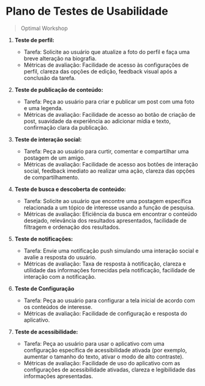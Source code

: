 # Plano de Testes de Usabilidade

>Optimal Workshop


1. **Teste de perfil:**
   - Tarefa: Solicite ao usuário que atualize a foto do perfil e faça uma breve alteração na biografia.
   - Métricas de avaliação: Facilidade de acesso às configurações de perfil, clareza das opções de edição, feedback visual após a conclusão da tarefa.

2. **Teste de publicação de conteúdo:**
   - Tarefa: Peça ao usuário para criar e publicar um post com uma foto e uma legenda.
   - Métricas de avaliação: Facilidade de acesso ao botão de criação de post, suavidade da experiência ao adicionar mídia e texto, confirmação clara da publicação.

3. **Teste de interação social:**
   - Tarefa: Peça ao usuário para curtir, comentar e compartilhar uma postagem de um amigo.
   - Métricas de avaliação: Facilidade de acesso aos botões de interação social, feedback imediato ao realizar uma ação, clareza das opções de compartilhamento.

4. **Teste de busca e descoberta de conteúdo:**
   - Tarefa: Solicite ao usuário que encontre uma postagem específica relacionada a um tópico de interesse usando a função de pesquisa.
   - Métricas de avaliação: Eficiência da busca em encontrar o conteúdo desejado, relevância dos resultados apresentados, facilidade de filtragem e ordenação dos resultados.

5. **Teste de notificações:**
   - Tarefa: Envie uma notificação push simulando uma interação social e avalie a resposta do usuário.
   - Métricas de avaliação: Taxa de resposta à notificação, clareza e utilidade das informações fornecidas pela notificação, facilidade de interação com a notificação.

6. **Teste de Configuração**
    - Tarefa: Peça ao usuário para configurar a tela inicial de acordo com os conteúdos de interesse.
    - Métricas de avaliação: Facilidade de configuração e resposta do aplicativo.
  
8. **Teste de acessibilidade:**
   - Tarefa: Peça ao usuário para usar o aplicativo com uma configuração específica de acessibilidade ativada (por exemplo, aumentar o tamanho do texto, ativar o modo de alto contraste).
   - Métricas de avaliação: Facilidade de uso do aplicativo com as configurações de acessibilidade ativadas, clareza e legibilidade das informações apresentadas.

